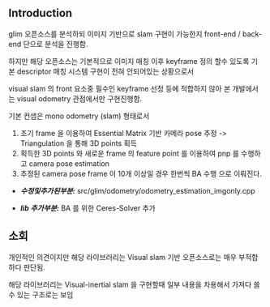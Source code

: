 
## Introduction

glim 오픈소스를 분석하되 이미지 기반으로 slam 구현이 가능한지  front-end / back-end 단으로 분석을 진행함.

하지만 해당 오픈소스는 기본적으로 이미지 매칭 이후 keyframe 정의 할수 있도록 기본 descriptor 매칭 시스템 구현이 전혀 안되어있는 상황으로서 

visual slam 의 front 요소중 필수인 keyframe 선정 등에 적합하지 않아
본 개발에서는 visual odometry 관점에서만 구현진행함.

기본 컨샙은 mono odometry (slam) 형태로서 
1. 초기 frame 을 이용하여 Essential Matrix 기반 카메라 pose 추정 -> Triangulation 을 통해 3D points 획득 
2. 획득한 3D points 와 새로운 frame 의 feature point 를 이용하여 pnp 를 수행하고 camera pose estimation
3. 추정된 camera pose frame 이 10개 이상일 경우 한번씩 BA 수행
으로 이뤄진다.

- ***수정및추가된부분:*** src/glim/odometry/odometry_estimation_imgonly.cpp

- ***lib 추가부분:*** BA 를 위한 Ceres-Solver 추가

## 소회
개인적인 의견이지만 해당 라이브러리는 Visual slam 기반 오픈소스로는 매우 부적합하다 판단됨.

해당 라이브러리는 Visual-inertial slam 을 구현할때 일부 내용을 차용해서 가져다 쓸수 있는 구조로는 보임

